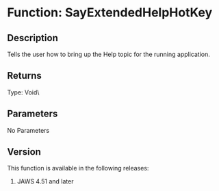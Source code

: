 # Function: SayExtendedHelpHotKey

## Description

Tells the user how to bring up the Help topic for the running
application.

## Returns

Type: Void\

## Parameters

No Parameters

## Version

This function is available in the following releases:

1.  JAWS 4.51 and later
